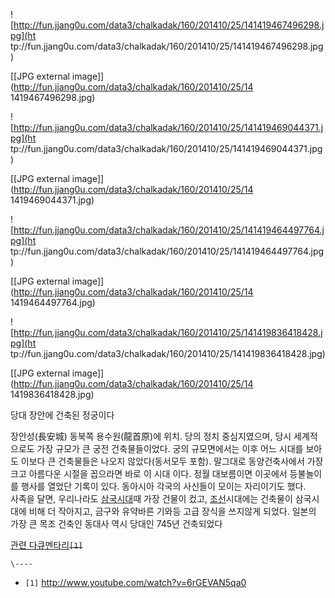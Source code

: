 ![http://fun.jjang0u.com/data3/chalkadak/160/201410/25/141419467496298.jpg](ht
tp://fun.jjang0u.com/data3/chalkadak/160/201410/25/141419467496298.jpg)

[[JPG external image]](http://fun.jjang0u.com/data3/chalkadak/160/201410/25/14
1419467496298.jpg)

![http://fun.jjang0u.com/data3/chalkadak/160/201410/25/141419469044371.jpg](ht
tp://fun.jjang0u.com/data3/chalkadak/160/201410/25/141419469044371.jpg)

[[JPG external image]](http://fun.jjang0u.com/data3/chalkadak/160/201410/25/14
1419469044371.jpg)

![http://fun.jjang0u.com/data3/chalkadak/160/201410/25/141419464497764.jpg](ht
tp://fun.jjang0u.com/data3/chalkadak/160/201410/25/141419464497764.jpg)

[[JPG external image]](http://fun.jjang0u.com/data3/chalkadak/160/201410/25/14
1419464497764.jpg)

![http://fun.jjang0u.com/data3/chalkadak/160/201410/25/141419836418428.jpg](ht
tp://fun.jjang0u.com/data3/chalkadak/160/201410/25/141419836418428.jpg)

[[JPG external image]](http://fun.jjang0u.com/data3/chalkadak/160/201410/25/14
1419836418428.jpg)

당대 장안에 건축된 정궁이다

장안성(長安城) 동북쪽 용수원(龍首原)에 위치. 당의 정치 중심지였으며, 당시 세계적으로도 가장 규모가 큰 궁전 건축물들이었다. 궁의
규모면에서는 이후 어느 시대를 보아도 이보다 큰 건축물들은 나오지 않았다(동서모두 포함). 말그대로 동양건축사에서 가장 크고 아름다운 시절을
꼽으라면 바로 이 시대 이다. 정월 대보름이면 이곳에서 등불놀이를 행사를 열었단 기록이 있다. 동아시아 각국의 사신들이 모이는 자리이기도
했다.  
사족을 달면, 우리나라도 [삼국시대](%EC%82%BC%EA%B5%AD%EC%8B%9C%EB%8C%80.md)때 가장 건물이 컸고,
[조선](%EC%A1%B0%EC%84%A0.md)시대에는 건축물이 삼국시대에 비해 더 작아지고, 금구와 유약바른 기와등 고급 장식을
쓰지않게 되었다. 일본의 가장 큰 목조 건축인 동대사 역시 당대인 745년 건축되었다

[관련 다큐멘타리](%EA%B4%80%EB%A0%A8%20%EB%8B%A4%ED%81%90%EB%A9%98%ED%83%80%EB%A6%AC.md)<del>`[1]`</del>

`\----`

  * `[1]` <http://www.youtube.com/watch?v=6rGEVAN5qa0>

